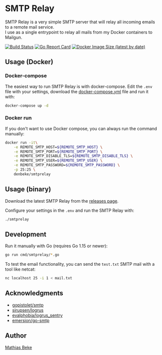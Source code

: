 # SMTP Relay

SMTP Relay is a very simple SMTP server that will relay all incoming emails to a remote mail service.  
I use as a single entrypoint to relay all mails from my Docker containers to Mailgun.

[![Build Status](https://app.travis-ci.com/DenBeke/smtp-relay.svg?branch=master)](https://app.travis-ci.com/DenBeke/smtp-relay)
[![Go Report Card](https://goreportcard.com/badge/github.com/DenBeke/smtprelay)](https://goreportcard.com/report/github.com/DenBeke/smtp-relay)
[![Docker Image Size (latest by date)](https://img.shields.io/docker/image-size/denbeke/smtprelay?sort=date)](https://hub.docker.com/r/denbeke/smtp-relay)


## Usage (Docker)

### Docker-compose

The easiest way to run SMTP Relay is with docker-compose.
Edit the `.env` file with your settings,  download the [docker-compose.yml](./docker-compose.yml) file and run it with:

```bash
docker-compose up -d
```


### Docker run

If you don't want to use Docker compose, you can always run the command manually:

```bash
docker run -it\
    -e REMOTE_SMTP_HOST=${REMOTE_SMTP_HOST} \
    -e REMOTE_SMTP_PORT=${REMOTE_SMTP_PORT} \
    -e REMOTE_SMTP_DISABLE_TLS=${REMOTE_SMTP_DISABLE_TLS} \
    -e REMOTE_SMTP_USER=${REMOTE_SMTP_USER} \
    -e REMOTE_SMTP_PASSWORD=${REMOTE_SMTP_PASSWORD} \
    -p 25:25 \
    denbeke/smtprelay
```



## Usage (binary)

Download the latest SMTP Relay from the [releases page](https://github.com/DenBeke/smtprelay/releases).

Configure your settings in the `.env` and run the SMTP Relay with:

```bash
./smtprelay
```


## Development

Run it manually with Go (requires Go 1.15 or newer):

```bash
go run cmd/smtprelay/*.go
```

To test the email functionality, you can send the `test.txt` SMTP mail with a tool like netcat:

```bash
nc localhost 25 -i 1 < mail.txt
```


## Acknowledgments

- [gopistolet/smtp](https://github.com/gopistolet/smtp)
- [sirupsen/logrus](https://github.com/sirupsen/logrus)
- [evalphobia/logrus_sentry](https://github.com/evalphobia/logrus_sentry)
- [emersion/go-smtp](https://github.com/emersion/go-smtp)



## Author

[Mathias Beke](https://denbeke.be)

